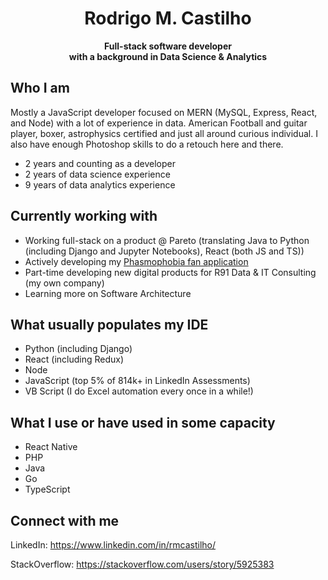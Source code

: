 # <center>Rodrigo M. Castilho</center>
<center><b><span style="fontsize: 4em">Full-stack software developer</span></center>
<center>with a background in Data Science & Analytics</center></b>

## Who I am
Mostly a JavaScript developer focused on MERN (MySQL, Express, React, and Node) with a lot of experience in data. American Football and guitar player, boxer, astrophysics certified and just all around curious individual. I also have enough Photoshop skills to do a retouch here and there.
  - 2 years and counting as a developer
  - 2 years of data science experience
  - 9 years of data analytics experience


## Currently working with
- Working full-stack on a product @ Pareto (translating Java to Python (including Django and Jupyter Notebooks), React (both JS and TS))
- Actively developing my [Phasmophobia fan application](http://phasmophobia-app.com/)
- Part-time developing new digital products for R91 Data & IT Consulting (my own company)
- Learning more on Software Architecture

## What usually populates my IDE
- Python (including Django)
- React (including Redux)
- Node
- JavaScript (top 5% of 814k+ in LinkedIn Assessments)
- VB Script (I do Excel automation every once in a while!)

## What I use or have used in some capacity
- React Native
- PHP
- Java
- Go
- TypeScript

## Connect with me
LinkedIn: https://www.linkedin.com/in/rmcastilho/

StackOverflow: https://stackoverflow.com/users/story/5925383
